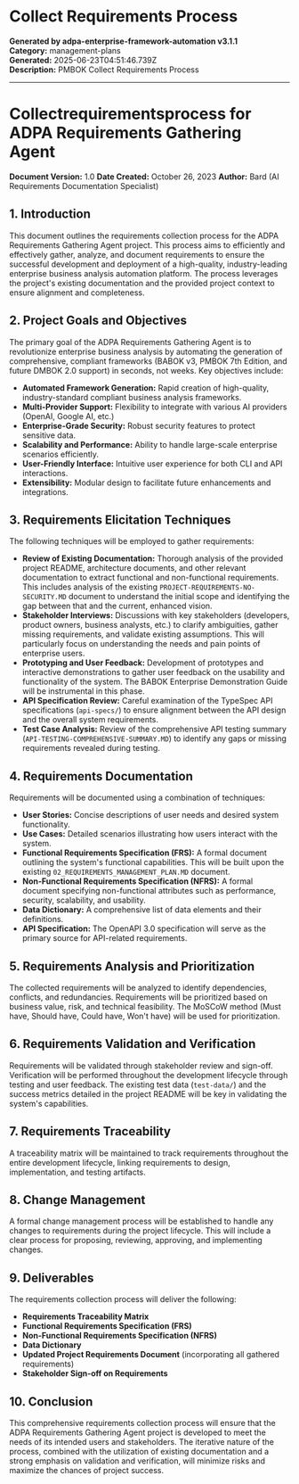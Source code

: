 # Collect Requirements Process

**Generated by adpa-enterprise-framework-automation v3.1.1**  
**Category:** management-plans  
**Generated:** 2025-06-23T04:51:46.739Z  
**Description:** PMBOK Collect Requirements Process

---

# Collectrequirementsprocess for ADPA Requirements Gathering Agent

**Document Version:** 1.0
**Date Created:** October 26, 2023
**Author:** Bard (AI Requirements Documentation Specialist)


## 1. Introduction

This document outlines the requirements collection process for the ADPA Requirements Gathering Agent project. This process aims to efficiently and effectively gather, analyze, and document requirements to ensure the successful development and deployment of a high-quality, industry-leading enterprise business analysis automation platform.  The process leverages the project's existing documentation and the provided project context to ensure alignment and completeness.

## 2. Project Goals and Objectives

The primary goal of the ADPA Requirements Gathering Agent is to revolutionize enterprise business analysis by automating the generation of comprehensive, compliant frameworks (BABOK v3, PMBOK 7th Edition, and future DMBOK 2.0 support) in seconds, not weeks. Key objectives include:

* **Automated Framework Generation:**  Rapid creation of high-quality, industry-standard compliant business analysis frameworks.
* **Multi-Provider Support:** Flexibility to integrate with various AI providers (OpenAI, Google AI, etc.)
* **Enterprise-Grade Security:** Robust security features to protect sensitive data.
* **Scalability and Performance:**  Ability to handle large-scale enterprise scenarios efficiently.
* **User-Friendly Interface:**  Intuitive user experience for both CLI and API interactions.
* **Extensibility:**  Modular design to facilitate future enhancements and integrations.

## 3. Requirements Elicitation Techniques

The following techniques will be employed to gather requirements:

* **Review of Existing Documentation:**  Thorough analysis of the provided project README, architecture documents, and other relevant documentation to extract functional and non-functional requirements.  This includes analysis of the existing `PROJECT-REQUIREMENTS-NO-SECURITY.MD` document to understand the initial scope and identifying the gap between that and the current, enhanced vision.
* **Stakeholder Interviews:**  Discussions with key stakeholders (developers, product owners, business analysts, etc.) to clarify ambiguities, gather missing requirements, and validate existing assumptions.  This will particularly focus on understanding the needs and pain points of enterprise users.
* **Prototyping and User Feedback:**  Development of prototypes and interactive demonstrations to gather user feedback on the usability and functionality of the system.  The BABOK Enterprise Demonstration Guide will be instrumental in this phase.
* **API Specification Review:**  Careful examination of the TypeSpec API specifications (`api-specs/`) to ensure alignment between the API design and the overall system requirements.
* **Test Case Analysis:**  Review of the comprehensive API testing summary (`API-TESTING-COMPREHENSIVE-SUMMARY.MD`) to identify any gaps or missing requirements revealed during testing.


## 4. Requirements Documentation

Requirements will be documented using a combination of techniques:

* **User Stories:** Concise descriptions of user needs and desired system functionality.
* **Use Cases:** Detailed scenarios illustrating how users interact with the system.
* **Functional Requirements Specification (FRS):**  A formal document outlining the system's functional capabilities.  This will be built upon the existing `02_REQUIREMENTS_MANAGEMENT_PLAN.MD` document.
* **Non-Functional Requirements Specification (NFRS):**  A formal document specifying non-functional attributes such as performance, security, scalability, and usability.
* **Data Dictionary:**  A comprehensive list of data elements and their definitions.
* **API Specification:**  The OpenAPI 3.0 specification will serve as the primary source for API-related requirements.


## 5. Requirements Analysis and Prioritization

The collected requirements will be analyzed to identify dependencies, conflicts, and redundancies.  Requirements will be prioritized based on business value, risk, and technical feasibility.  The MoSCoW method (Must have, Should have, Could have, Won't have) will be used for prioritization.

## 6. Requirements Validation and Verification

Requirements will be validated through stakeholder review and sign-off.  Verification will be performed throughout the development lifecycle through testing and user feedback. The existing test data (`test-data/`) and the success metrics detailed in the project README will be key in validating the system's capabilities.

## 7. Requirements Traceability

A traceability matrix will be maintained to track requirements throughout the entire development lifecycle, linking requirements to design, implementation, and testing artifacts.

## 8. Change Management

A formal change management process will be established to handle any changes to requirements during the project lifecycle.  This will include a clear process for proposing, reviewing, approving, and implementing changes.

## 9. Deliverables

The requirements collection process will deliver the following:

* **Requirements Traceability Matrix**
* **Functional Requirements Specification (FRS)**
* **Non-Functional Requirements Specification (NFRS)**
* **Data Dictionary**
* **Updated Project Requirements Document** (incorporating all gathered requirements)
* **Stakeholder Sign-off on Requirements**


## 10. Conclusion

This comprehensive requirements collection process will ensure that the ADPA Requirements Gathering Agent project is developed to meet the needs of its intended users and stakeholders.  The iterative nature of the process, combined with the utilization of existing documentation and a strong emphasis on validation and verification, will minimize risks and maximize the chances of project success.

